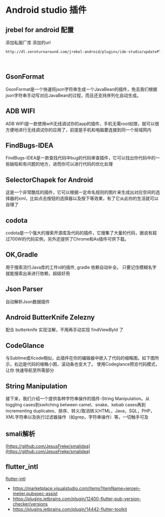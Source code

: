 # Android studio 插件

## jrebel for android 配置

添加私服厂库
添加的url

```bash
http://dl.zeroturnaround.com/jrebel-android/plugins/ide-studio/updatePlugins.xml
```

​

## GsonFormat

GsonFormat是一个快速将json字符串生成一个JavaBean的插件，免去我们根据json字符串手动写对应JavaBean的过程，而且还支持序列化自动生成。

## ADB WIFI

ADB WIFI是一款使用wifi无线调试你的app的插件，手机无需root权限，就可以很方便地进行无线调试你的应用了，前提是手机和电脑要连接到同一个局域网内

## FindBugs-IDEA

FindBugs-IDEA是一款查找代码中bug的代码审查插件，它可以找出你代码中的一些缺陷和有问题的地方，进而你可以进行代码的优化处理

## SelectorChapek for Android

这是一个非常酷炫的插件，它可以根据一定命名规则的图片来生成出对应空间的选择器的xml，比如点击按钮的选择器以及按下等效果，有了它从此你的生活就可以自理了

## codota

codota是一个强大的搜索开源库及代码的插件，它搜集了大量的代码，据说有超过700W的代码实例，另外还提供了Chrome和As插件可供下载。

## OK,Gradle

用于搜索流行Java库的工件id的插件, gradle 依赖自动补全。
只要记住模糊名字就能搜索出来进行依赖，超级好用

## Json Parser

自动解析Json数据插件

## Android ButterKnife Zelezny

配合 butterknife 实现注解，不用再手动实现 findViewById 了

## CodeGlance

与Sublime或Xcode相似，此插件在你的编辑器中嵌入了代码的缩略图。如下图所示，右边是代码的缩略小图，滚动条也变大了。 使用Codeglance预览代码模式，让你 快速导航至所需部分

## String Manipulation

接下来，我们介绍一个提供各种字符串操作的插件-String Manipulation。从toggling cases到switching between camel、snake、kebab cases再到incrementing duplicates、排序、转义/取消转义HTML，Java，SQL，PHP，XML字符串以及执行过滤器操作（如grep，字符串操作）等，一切触手可及

## smali解析

[https://github.com/JesusFreke/smalidea](https://github.com/JesusFreke/smalidea)

## flutter_intl

[flutter-intl](https://plugins.jetbrains.com/plugin/13666-flutter-intl/reviews)

- <https://marketplace.visualstudio.com/items?itemName=jeroen-meijer.pubspec-assist>
- <https://plugins.jetbrains.com/plugin/12400-flutter-pub-version-checker/versions>
- <https://plugins.jetbrains.com/plugin/14442-flutter-toolkit>
